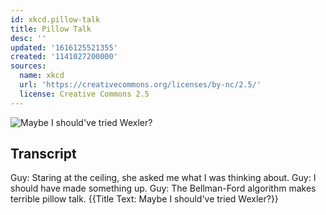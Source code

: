 ```yaml
---
id: xkcd.pillow-talk
title: Pillow Talk
desc: ''
updated: '1616125521355'
created: '1141027200000'
sources:
  name: xkcd
  url: 'https://creativecommons.org/licenses/by-nc/2.5/'
  license: Creative Commons 2.5
---
```

![Maybe I should've tried Wexler?](https://imgs.xkcd.com/comics/pillow_talk.jpg)

## Transcript
Guy: Staring at the ceiling, she asked me what I was thinking about.
Guy: I should have made something up.
Guy: The Bellman-Ford algorithm makes terrible pillow talk.
{{Title Text: Maybe I should've tried Wexler?}}

